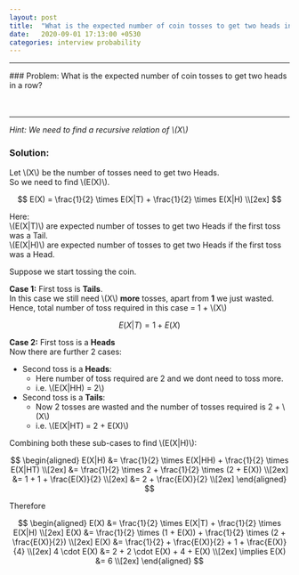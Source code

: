 ```yaml
---
layout: post
title:  "What is the expected number of coin tosses to get two heads in a row?"
date:   2020-09-01 17:13:00 +0530
categories: interview probability
---
```

<hr/>
### Problem:
What is the expected number of coin tosses to get two heads in a row? 
<br/> <br/> <br/>

<hr/>

_Hint: We need to find a recursive relation of \\(X\\)_

### Solution:

Let \\(X\\) be the number of tosses need to get two Heads. <br/>
So we need to find \\(E(X)\\).

$$
E(X) = \frac{1}{2} \times E(X|T) + \frac{1}{2} \times E(X|H) \\[2ex]
$$

Here: <br/>
\\(E(X\|T)\\) are expected number of tosses to get two Heads if the first toss was a Tail. <br/>
\\(E(X\|H)\\) are expected number of tosses to get two Heads if the first toss was a Head.

Suppose we start tossing the coin.

**Case 1:** First toss is **Tails**. <br/>
In this case we still need \\(X\\) **more** tosses, apart from **1** we just wasted. <br/>
Hence, total number of toss required in this case = 1 + \\(X\\)

$$
E(X|T) = 1 + E(X)
$$

**Case 2:** First toss is a **Heads** <br/>
Now there are further 2 cases: <br/>
- Second toss is a **Heads**: 
    - Here number of toss required are 2 and we dont need to toss more. <br/>
    - i.e. \\(E(X\|HH) = 2\\)
- Second toss is a **Tails**: 
    - Now 2 tosses are wasted and the number of tosses required is 2 + \\(X\\) <br/>
    - i.e. \\(E(X\|HT) = 2 + E(X)\\)

Combining both these sub-cases to find \\(E(X\|H)\\):

$$
\begin{aligned}
E(X|H) &= \frac{1}{2} \times E(X|HH) + \frac{1}{2} \times E(X|HT) \\[2ex]
&= \frac{1}{2} \times 2 + \frac{1}{2} \times (2 + E(X)) \\[2ex]
&= 1 + 1 + \frac{E(X)}{2} \\[2ex]
&= 2 + \frac{E(X)}{2} \\[2ex]
\end{aligned}
$$

Therefore

$$
\begin{aligned}
E(X) &= \frac{1}{2} \times E(X|T) + \frac{1}{2} \times E(X|H) \\[2ex]
E(X) &= \frac{1}{2} \times (1 + E(X)) + \frac{1}{2} \times (2 + \frac{E(X)}{2}) \\[2ex]
E(X) &= \frac{1}{2} + \frac{E(X)}{2} + 1 + \frac{E(X)}{4} \\[2ex]
4 \cdot E(X) &= 2 + 2 \cdot E(X) + 4 + E(X) \\[2ex]
\implies E(X) &= 6 \\[2ex]
\end{aligned}
$$
